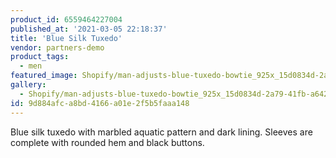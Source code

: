 ```yaml
---
product_id: 6559464227004
published_at: '2021-03-05 22:18:37'
title: 'Blue Silk Tuxedo'
vendor: partners-demo
product_tags:
  - men
featured_image: Shopify/man-adjusts-blue-tuxedo-bowtie_925x_15d0834d-2a79-41fb-a642-270e38f5d240.jpg
gallery:
  - Shopify/man-adjusts-blue-tuxedo-bowtie_925x_15d0834d-2a79-41fb-a642-270e38f5d240-1614983830.jpg
id: 9d884afc-a8bd-4166-a01e-2f5b5faaa148
---
```

<p>Blue silk tuxedo with marbled aquatic pattern and dark lining. Sleeves are complete with rounded hem and black buttons.</p>